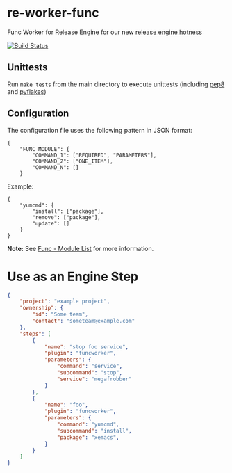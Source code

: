 re-worker-func
==============
Func Worker for Release Engine for our new [release engine hotness](https://github.com/RHInception/?query=re-)

[![Build Status](https://api.travis-ci.org/RHInception/re-worker-func.png)](https://travis-ci.org/RHInception/re-worker-func/)

## Unittests
Run ``make tests`` from the main directory to execute unittests
(including [pep8](https://pypi.python.org/pypi/pep8) and
[pyflakes](https://pypi.python.org/pypi/pyflakes))

## Configuration
The configuration file uses the following pattern in JSON format:

```
{
    "FUNC_MODULE": {
        "COMMAND_1": ["REQUIRED", "PARAMETERS"],
        "COMMAND_2": ["ONE_ITEM"],
        "COMMAND_N": []
    }
```

Example:
```
{
    "yumcmd": {
        "install": ["package"],
        "remove": ["package"],
        "update": []
    }
}
```

**Note:** See
[Func - Module List](https://fedorahosted.org/func/wiki/ModulesList)
for more information.


# Use as an Engine Step

```json
{
    "project": "example project",
    "ownership": {
        "id": "Some team",
        "contact": "someteam@example.com"
    },
    "steps": [
        {
            "name": "stop foo service",
            "plugin": "funcworker",
            "parameters": {
                "command": "service",
                "subcommand": "stop",
                "service": "megafrobber"
            }
        },
        {
            "name": "foo",
            "plugin": "funcworker",
            "parameters": {
                "command": "yumcmd",
                "subcommand": "install",
                "package": "xemacs",
            }
        }
    ]
}
```
